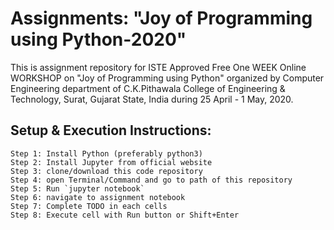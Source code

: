 # Assignments: "Joy of Programming using Python-2020"
This is assignment repository for ISTE Approved Free One WEEK Online WORKSHOP on "Joy of Programming using Python" organized by Computer Engineering department of C.K.Pithawala College of Engineering & Technology, Surat, Gujarat State, India during 25 April - 1 May, 2020.

## Setup & Execution Instructions:

    Step 1: Install Python (preferably python3)
    Step 2: Install Jupyter from official website
    Step 3: clone/download this code repository
    Step 4: open Terminal/Command and go to path of this repository
    Step 5: Run `jupyter notebook`
    Step 6: navigate to assignment notebook
    Step 7: Complete TODO in each cells
    Step 8: Execute cell with Run button or Shift+Enter
